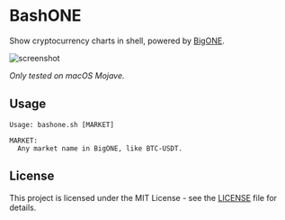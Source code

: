 # BashONE
Show cryptocurrency charts in shell, powered by [BigONE](https://www.bigone.com/).

![screenshot](https://i.loli.net/2020/06/21/IMls1zKCpm53btL.png)

*Only tested on macOS Mojave.*

Usage
-------

```
Usage: bashone.sh [MARKET]

MARKET:
  Any market name in BigONE, like BTC-USDT.
```
License
-------

This project is licensed under the MIT License - see the [LICENSE](LICENSE) file for details.
